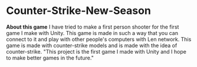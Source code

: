 # Counter-Strike-New-Season
<b>About this game</b>
I have tried to make a first person shooter for the first game I make with Unity. This game is made in such a way that you can connect to it and play with other people's computers with Len network. This game is made with counter-strike models and is made with the idea of counter-strike. "This project is the first game I made with Unity and I hope to make better games in the future."
